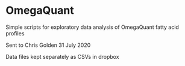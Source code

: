 # OmegaQuant
Simple scripts for exploratory data analysis of OmegaQuant fatty acid profiles

Sent to Chris Golden 31 July 2020

Data files kept separately as CSVs in dropbox